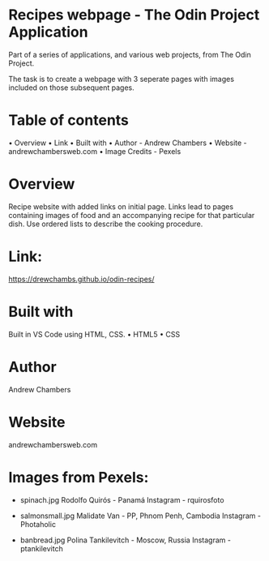 # Recipes webpage - The Odin Project Application
Part of a series of applications, and various web projects, from The Odin Project.

The task is to create a webpage with 3 seperate pages with images included on those subsequent pages. 

# Table of contents
•	Overview
•	Link
•	Built with
•	Author - Andrew Chambers
•	Website - andrewchambersweb.com
•	Image Credits - Pexels

# Overview 
Recipe website with added links on initial page. Links lead to pages containing images
of food and an accompanying recipe for that particular dish. Use ordered lists to 
describe the cooking procedure.

# Link: 
 https://drewchambs.github.io/odin-recipes/

# Built with
Built in VS Code using HTML, CSS.
•	HTML5 
•	CSS

# Author
Andrew Chambers

# Website 
andrewchambersweb.com

# Images from Pexels:

- spinach.jpg
  Rodolfo Quirós - Panamá
  Instagram - rquirosfoto

- salmonsmall.jpg
  Malidate Van - PP, Phnom Penh, Cambodia
  Instagram - Photaholic

- banbread.jpg
  Polina Tankilevitch - Moscow, Russia
  Instagram - ptankilevitch
